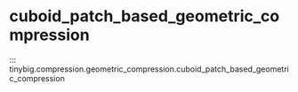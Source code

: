 # cuboid_patch_based_geometric_compression

::: tinybig.compression.geometric_compression.cuboid_patch_based_geometric_compression